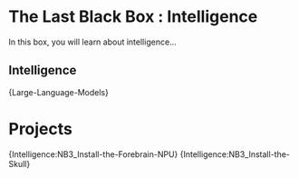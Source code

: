 # The Last Black Box : Intelligence
In this box, you will learn about intelligence...

## Intelligence
{Large-Language-Models}

# Projects
{Intelligence:NB3_Install-the-Forebrain-NPU}
{Intelligence:NB3_Install-the-Skull}
